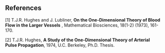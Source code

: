 ## References

[1] T.J.R. Hughes and J. Lubliner, **On the One-Dimensional Theory of Blood Flow in the Larger Vessels** , Mathematical Biosciences, 18(1-2) (1973), 161-170.

[2] T.J.R. Hughes, **A Study of the One-Dimensional Theory of Arterial Pulse Propagation**, 1974, U.C. Berkeley, Ph.D. Thesis.
